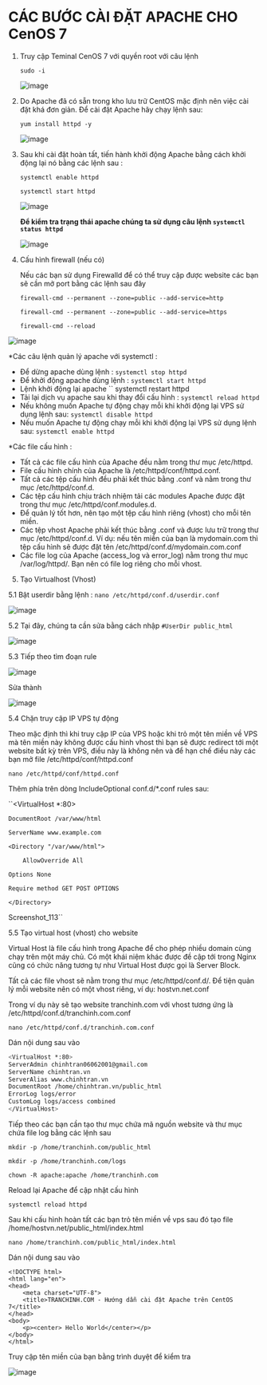 # CÁC BƯỚC CÀI ĐẶT APACHE CHO CenOS 7

1. Truy cập Teminal CenOS 7 với quyền root với câu lệnh 

   `` sudo -i ``
   
   ![image](https://user-images.githubusercontent.com/97047640/168954554-5bcb3eb6-9767-4ceb-b37e-a57caa94cba8.png)

2. Do Apache đã có sẵn trong kho lưu trữ CentOS mặc định nên việc cài đặt khá đơn giản. Để cài đặt Apache hãy chạy lệnh sau:

   `` yum install httpd -y ``
   
   ![image](https://user-images.githubusercontent.com/97047640/168954874-024db8a4-8a23-48c7-8cba-2e1949a36607.png)

3. Sau khi cài đặt hoàn tất, tiến hành khởi động Apache bằng cách khởi động lại nó bằng các lệnh sau :

   `` systemctl enable httpd ``

   `` systemctl start httpd ``
   
   ![image](https://user-images.githubusercontent.com/97047640/168955130-cecdd341-7d5b-4309-91ef-99cb8c281859.png)

   **Để kiểm tra trạng thái apache chúng ta sử dụng câu lệnh `` systemctl status httpd ``**
   
   ![image](https://user-images.githubusercontent.com/97047640/168955368-5d983a40-c2b4-4ac7-a6c1-7b20cb431fd8.png)

4. Cấu hình firewall (nếu có)

   Nếu các bạn sử dụng Firewalld để có thể truy cập được website các bạn sẽ cần mở port bằng các lệnh sau đây

   `` firewall-cmd --permanent --zone=public --add-service=http ``

   `` firewall-cmd --permanent --zone=public --add-service=https ``

   `` firewall-cmd --reload ``

![image](https://user-images.githubusercontent.com/97047640/168955960-5a8af638-7368-49b2-9869-04fcf0d75b33.png)

*Các câu lệnh quản lý apache với systemctl :
   
   - Để dừng apache dùng lệnh : `` systemctl stop httpd ``
   - Để khởi động apache dùng lệnh : `` systemctl start httpd ``
   - Lệnh khởi động lại apache `` systemctl restart httpd
   - Tải lại dịch vụ apache sau khi thay đổi cấu hình : `` systemctl reload httpd ``
   - Nếu không muốn Apache tự động chạy mỗi khi khởi động lại VPS sử dụng lệnh sau: ``systemctl disable httpd ``
   - Nếu muốn Apache tự động chạy mỗi khi khởi động lại VPS sử dụng lệnh sau: ``systemctl enable httpd``

*Các file cấu hình :

   - Tất cả các file cấu hình của Apache đều nằm trong thư mục /etc/httpd.
   - File cấu hình chính của Apache là /etc/httpd/conf/httpd.conf.
   - Tất cả các tệp cấu hình đều phải kết thúc bằng .conf và nằm trong thư mục /etc/httpd/conf.d.
   - Các tệp cấu hình chịu trách nhiệm tải các modules Apache được đặt trong thư mục /etc/httpd/conf.modules.d.
   - Để quản lý tốt hơn, nên tạo một tệp cấu hình riêng (vhost) cho mỗi tên miền.
   - Các tệp vhost Apache phải kết thúc bằng .conf và được lưu trữ trong thư mục /etc/httpd/conf.d. Ví dụ: nếu tên miền của bạn là mydomain.com thì tệp cấu hình sẽ được đặt tên /etc/httpd/conf.d/mydomain.com.conf
   - Các file log của Apache (access_log và error_log) nằm trong thư mục /var/log/httpd/. Bạn nên có file log riêng cho mỗi vhost.

5. Tạo Virtualhost (Vhost)

5.1 Bật userdir bằng lệnh : ``nano /etc/httpd/conf.d/userdir.conf``

![image](https://user-images.githubusercontent.com/97047640/168957776-ee84a24f-1778-41b1-a450-b5722458d57a.png)

5.2 Tại đây, chúng ta cần sửa bằng cách nhập ``#UserDir public_html``

![image](https://user-images.githubusercontent.com/97047640/168958008-1a7ea1c8-8ae4-4c33-8f7f-d6e6ff35338c.png)

5.3 Tiếp theo tìm đoạn rule 

![image](https://user-images.githubusercontent.com/97047640/168958415-f0d9a167-9bd7-4bde-b8b7-f2a24d423905.png)

Sửa thành 

![image](https://user-images.githubusercontent.com/97047640/168958554-b0fb0403-a35f-42d1-8dfe-1fd638f7cac5.png)

5.4 Chặn truy cập IP VPS tự động 

Theo mặc định thì khi truy cập IP của VPS hoặc khi trỏ một tên miền về VPS mà tên miền này không được cấu hình vhost thì bạn sẽ được redirect tới một website bất kỳ trên VPS, điều này là không nên và để hạn chế điều này các bạn mở file /etc/httpd/conf/httpd.conf

   `` nano /etc/httpd/conf/httpd.conf ``

Thêm phía trên dòng IncludeOptional conf.d/*.conf rules sau:
   
``<VirtualHost *:80>

	DocumentRoot /var/www/html
  
	ServerName www.example.com
  
	<Directory "/var/www/html">
  
		AllowOverride All
    
    Options None
    
    Require method GET POST OPTIONS
    
	</Directory>
  
</VirtualHost>
Screenshot_113``

5.5 Tạo virtual host (vhost) cho website

Virtual Host là file cấu hình trong Apache để cho phép nhiều domain cùng chạy trên một máy chủ. Có một khái niệm khác được đề cập tới trong Nginx cũng có chức năng tương tự như Virtual Host được gọi là Server Block.

Tất cả các file vhost sẽ nằm trong thư mục /etc/httpd/conf.d/. Để tiện quản lý mỗi website nên có một vhost riêng, ví dụ: hostvn.net.conf

Trong ví dụ này sẽ tạo website tranchinh.com với vhost tương ứng là /etc/httpd/conf.d/tranchinh.com.conf

`nano /etc/httpd/conf.d/tranchinh.com.conf`

Dán nội dung sau vào

```sh
<VirtualHost *:80>
ServerAdmin chinhtran06062001@gmail.com
ServerName chinhtran.vn
ServerAlias www.chinhtran.vn
DocumentRoot /home/chinhtran.vn/public_html
ErrorLog logs/error
CustomLog logs/access combined
</VirtualHost>
```

Tiếp theo các bạn cần tạo thư mục chứa mã nguồn website và thư mục chứa file log bằng các lệnh sau

`mkdir -p /home/tranchinh.com/public_html`

`mkdir -p /home/tranchinh.com/logs`

`chown -R apache:apache /home/tranchinh.com`

Reload lại Apache để cập nhật cấu hình

`systemctl reload httpd`

Sau khi cấu hình hoàn tất các bạn trỏ tên miền về vps sau đó tạo file /home/hostvn.net/public_html/index.html

`nano /home/tranchinh.com/public_html/index.html`

Dán nội dung sau vào

```
<!DOCTYPE html>
<html lang="en">
<head>
	<meta charset="UTF-8">
	<title>TRANCHINH.COM - Hướng dẫn cài đặt Apache trên CentOS 7</title>
</head>
<body>
	<p><center> Hello World</center></p>
</body>
</html>
```

Truy cập tên miền của bạn bằng trình duyệt để kiểm tra
    
![image](https://user-images.githubusercontent.com/97047640/169435374-11726c5d-ac71-4395-af61-e736bd7bbdcd.png)

 


